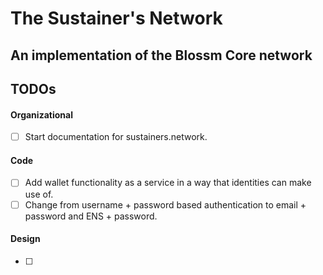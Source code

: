 # The Sustainer's Network 
## An implementation of the Blossm Core network

## TODOs

#### Organizational

- [ ] Start documentation for sustainers.network. 

#### Code 

- [ ]  Add wallet functionality as a service in a way that identities can make use of.
- [ ]  Change from username + password based authentication to email + password and ENS + password.

#### Design

- [ ]